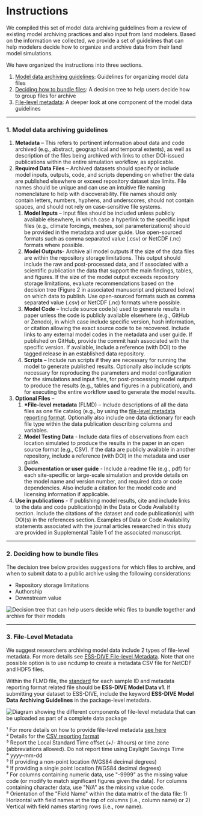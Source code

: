 # Instructions

We compiled this set of model data archiving guidelines from a review of existing model archiving practices and also input from land modelers. Based on the information we collected, we provide a set of guidelines that can help modelers decide how to organize and archive data from their land model simulations.

We have organized the instructions into three sections.

1. [Model data archiving guidelines](instructions.md#1-model-data-archiving-guidelines): Guidelines for organizing model data files
2. [Deciding how to bundle files](instructions.md#2-deciding-how-to-bundle-files): A decision tree to help users decide how to group files for archive
3. [File-level metadata](instructions.md#3-file-level-metadata): A deeper look at one component of the model data guidelines

***

### 1. Model data archiving guidelines

1. **Metadata** – This refers to pertinent information about data and code archived (e.g., abstract, geographical and temporal extents), as well as description of the files being archived with links to other DOI-issued publications within the entire simulation workflow, as applicable.
2. **Required Data Files** – Archived datasets should specify or include model inputs, outputs, code, and scripts depending on whether the data are published elsewhere or exceed repository dataset size limits. File names should be unique and can use an intuitive file naming nomenclature to help with discoverability. File names should only contain letters, numbers, hyphens, and underscores, should not contain spaces, and should not rely on case-sensitive file systems.
   1. **Model Inputs** – Input files should be included unless publicly available elsewhere, in which case a hyperlink to the specific input files (e.g., climate forcings, meshes, soil parameterizations) should be provided in the metadata and user guide. Use open-sourced formats such as comma separated value (.csv) or NetCDF (.nc) formats where possible.
   2. **Model Outputs**- Archive all model outputs if the size of the data files are within the repository storage limitations. This output should include the raw and post-processed data, and if associated with a scientific publication the data that support the main findings, tables, and figures. If the size of the model output exceeds repository storage limitations, evaluate recommendations based on the decision tree (Figure 2 in associated manuscript and pictured below) on which data to publish. Use open-sourced formats such as comma separated value (.csv) or NetCDF (.nc) formats where possible.
   3. **Model Code** – Include source code(s) used to generate results in paper unless the code is publicly available elsewhere (e.g., GitHub or Zenodo), in which case include specific version, hash information, or citation allowing the exact source code to be recovered. Include links to any external model codes in the metadata and user guide. If published on GitHub, provide the commit hash associated with the specific version. If available, include a reference (with DOI) to the tagged release in an established data repository.
   4. **Scripts** – Include run scripts if they are necessary for running the model to generate published results. Optionally also include scripts necessary for reproducing the parameters and model configuration for the simulations and input files, for post-processing model outputs to produce the results (e.g., tables and figures in a publication), and for executing the entire workflow used to generate the model results.
3. **Optional Files** –
   1. **\*File-level metadata** (FLMD) – Include descriptions of all the data files as one file catalog (e.g., by using the [file-level metadata reporting format](https://github.com/ess-dive-workspace/essdive-file-level-metadata). Optionally also include one data dictionary for each file type within the data publication describing columns and variables.
   2. **Model Testing Data** - Include data files of observations from each location simulated to produce the results in the paper in an open source format (e.g., CSV). If the data are publicly available in another repository, include a reference (with DOI) in the metadata and user guide.
   3. **Documentation or user guide** - Include a readme file (e.g., pdf) for each site-specific or large-scale simulation and provide details on the model name and version number, and required data or code dependencies. Also include a citation for the model code and licensing information if applicable.
4. **Use in publications** - If publishing model results, cite and include links to the data and code publication(s) in the Data or Code Availability section. Include the citations of the dataset and code publication(s) with DOI(s) in the references section. Examples of Data or Code Availability statements associated with the journal articles researched in this study are provided in Supplemental Table 1 of the associated manuscript.

***

### 2. Deciding how to bundle files

The decision tree below provides suggestions for which files to archive, and when to submit data to a public archive using the following considerations:

* Repository storage limitations
* Authorship
* Downstream value

![Decision tree that can help users decide whic files to bundle together and archive for their models](.gitbook/assets/model_data_guidelines_decision_tree.png)

***

### 3. File-Level Metadata

We suggest researchers archiving model data include 2 types of file-level metadata. For more details see [ESS-DIVE File-level Metadata](https://github.com/ess-dive-workspace/essdive-file-level-metadata). Note that one possible option is to use ncdump to create a metadata CSV file for NetCDF and HDF5 files.

Within the FLMD file, the [standard](https://github.com/ess-dive-workspace/essdive-file-level-metadata/blob/main/RF_FLMD_Standard_Terms.csv) for each sample ID and metadata reporting format related file should be **ESS-DIVE Model Data v1**. If submitting your dataset to ESS-DIVE, include the keyword **ESS-DIVE Model Data Archiving Guidelines** in the package-level metadata.

![Diagram showing the different components of file-level metadata that can be uploaded as part of a complete data package](<.gitbook/assets/model_data_guidelines_flmd (1).png>)

¹ For more details on how to provide file-level metadata [see here](https://github.com/ess-dive-workspace/essdive-file-level-metadata)\
² Details for the [CSV reporting format](https://github.com/ess-dive-workspace/essdive-csv-structure)\
³ Report the Local Standard Time offset (+/- #hours) or time zone (abbreviations allowed). Do not report time using Daylight Savings Time\
⁴ yyyy-mm-dd\
⁵ If providing a non-point location (WGS84 decimal degrees)\
⁶ If providing a single point location (WGS84 decimal degrees)\
⁷ For columns containing numeric data, use "-9999" as the missing value code (or modify to match significant figures given the data). For columns containing character data, use "N/A" as the missing value code.\
⁸ Orientation of the "Field Name" within the data matrix of the data file: 1) Horizontal with field names at the top of columns (i.e., column name) or 2) Vertical with field names starting rows (i.e., row name).
